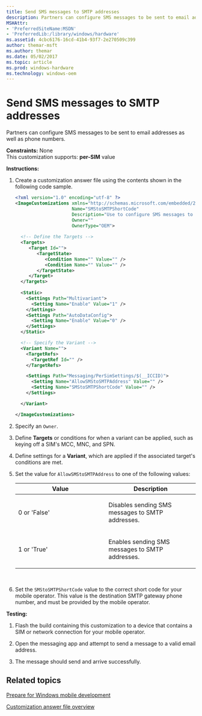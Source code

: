 ```yaml
---
title: Send SMS messages to SMTP addresses
description: Partners can configure SMS messages to be sent to email addresses as well as phone numbers.
MSHAttr:
- 'PreferredSiteName:MSDN'
- 'PreferredLib:/library/windows/hardware'
ms.assetid: 4cbc6176-16cd-41b4-93f7-2e270509c399
author: themar-msft
ms.author: themar
ms.date: 05/02/2017
ms.topic: article
ms.prod: windows-hardware
ms.technology: windows-oem
---
```


# Send SMS messages to SMTP addresses


Partners can configure SMS messages to be sent to email addresses as well as phone numbers.

<a href="" id="constraints---none"></a>**Constraints:** None  
This customization supports: **per-SIM** value

<a href="" id="instructions-"></a>**Instructions:**  
1.  Create a customization answer file using the contents shown in the following code sample.

    ```XML
    <?xml version="1.0" encoding="utf-8" ?>  
    <ImageCustomizations xmlns="http://schemas.microsoft.com/embedded/2004/10/ImageUpdate"  
                         Name="SMStoSMTPShortCode"  
                         Description="Use to configure SMS messages to be sent to email addresses and phone numbers."  
                         Owner=""  
                         OwnerType="OEM"> 
      
      <!-- Define the Targets --> 
      <Targets>
         <Target Id="">
            <TargetState>
               <Condition Name="" Value="" />
               <Condition Name="" Value="" />
            </TargetState>
         </Target>
      </Targets>
      
      <Static>
        <Settings Path="Multivariant">
          <Setting Name="Enable" Value="1" />
        </Settings>
        <Settings Path="AutoDataConfig">
          <Setting Name="Enable" Value="0" />
        </Settings>
      </Static>

      <!-- Specify the Variant -->
      <Variant Name=""> 
        <TargetRefs>
          <TargetRef Id="" /> 
        </TargetRefs>

        <Settings Path="Messaging/PerSimSettings/$(__ICCID)">  
          <Setting Name="AllowSMStoSMTPAddress" Value="" />    
          <Setting Name="SMStoSMTPShortCode" Value="" />    
        </Settings>  

      </Variant>

    </ImageCustomizations>
    ```

2.  Specify an `Owner`.

3.  Define **Targets** or conditions for when a variant can be applied, such as keying off a SIM's MCC, MNC, and SPN.

4.  Define settings for a **Variant**, which are applied if the associated target's conditions are met.

5.  Set the value for `AllowSMStoSMTPAddress` to one of the following values:

    <table>
    <colgroup>
    <col width="50%" />
    <col width="50%" />
    </colgroup>
    <thead>
    <tr class="header">
    <th>Value</th>
    <th>Description</th>
    </tr>
    </thead>
    <tbody>
    <tr class="odd">
    <td><p>0 or 'False'</p></td>
    <td><p>Disables sending SMS messages to SMTP addresses.</p></td>
    </tr>
    <tr class="even">
    <td><p>1 or 'True'</p></td>
    <td><p>Enables sending SMS messages to SMTP addresses.</p></td>
    </tr>
    </tbody>
    </table>

     

6.  Set the `SMStoSMTPShortCode` value to the correct short code for your mobile operator. This value is the destination SMTP gateway phone number, and must be provided by the mobile operator.

<a href="" id="testing-"></a>**Testing:**  
1.  Flash the build containing this customization to a device that contains a SIM or network connection for your mobile operator.

2.  Open the messaging app and attempt to send a message to a valid email address.

3.  The message should send and arrive successfully.

## Related topics

[Prepare for Windows mobile development](https://docs.microsoft.com/en-us/windows-hardware/manufacture/mobile/preparing-for-windows-mobile-development)

[Customization answer file overview](https://docs.microsoft.com/en-us/windows-hardware/customize/mobile/mcsf/customization-answer-file)
